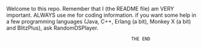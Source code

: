 Welcome to this repo. Remember that I (the
README file) am VERY important. ALWAYS
use me for coding information. if you
want some help in a few programming languages (Java, C++, Erlang (a bit), Monkey X (a bit) and BlitzPlus),
ask RandomDSPlayer.


                                                  THE END
